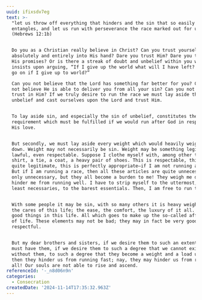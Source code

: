 ```yaml
---
uuid: ifixsdv7eg
text: >-
  "let us throw off everything that hinders and the sin that so easily
  entangles, and let us run with perseverance the race marked out for us"
  (Hebrews 12:1b)


  Do you as a Christian really believe in Christ? Can you trust yourself
  absolutely and entirely into His hand? Dare you trust Him? Dare you trust in
  His promises? Or is there a streak of doubt and unbelief within you which
  insists upon arguing, “If I give up the world what will I have left? How can I
  go on if I give up to world?”

  Can you not believe that the Lord has something far better for you? Can you
  not believe He is able to deliver you from all your sin? Can you not put your
  trust in Him? If we truly desire to run the race we must lay aside the sin of
  unbelief and cast ourselves upon the Lord and trust Him.


  To lay aside sin, and especially the sin of unbelief, constitutes the first
  requirement which must be fulfilled if we would run after God in response to
  His love.


  But secondly, we must lay aside every weight which would heavily weigh us
  down. Weight may not necessarily be sin. Weight may be something legitimate,
  lawful, even respectable. Suppose I clothe myself with, among other things, a
  shirt, a tie, a coat, a heavy pair of shoes. This is respectable, this is
  quite legitimate, this is perfectly appropriate—if I am not running a race.
  But if I am running a race, then all these articles are quite unnecessary. Not
  only unnecessary, but they all become a burden to me! They weigh me down. They
  hinder me from running well. I have to strip myself to the uttermost, to the
  least necessaries, to the barest essentials. Then, I am free to run the race.


  With some people it may be sin, with so many others it is heavy weights. Oh,
  the cares of this life; the ease, the comfort, the luxury of it all. The many
  good things in this life. All which goes to make up the so-called affluent way
  of life. These elements may not be bad; they may in fact be very good and very
  respectful.


  But my dear brothers and sisters, if we desire them to such an extent that we
  must have them, if we desire them to such a degree that we cannot exist
  without them, to such a degree that they become a weight and a load upon us,
  then they hinder us from running fast; nay, they may hinder us from running at
  all! Our souls are not able to rise and ascend.
referenceId: '-_n8d06n9n'
categories:
  - Consecration
createdDate: '2024-11-14T17:35:32.963Z'
---
```


